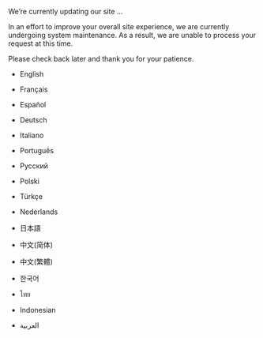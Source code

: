 We’re currently updating our site …

In an effort to improve your overall site experience, we are currently undergoing system maintenance. As a result, we are unable to process your request at this time.

  

Please check back later and thank you for your patience.

*   English
*   Français
*   Español
*   Deutsch
*   Italiano
*   Português
*   Русский
*   Polski
*   Türkçe
*   Nederlands

*   日本語
*   中文(简体)
*   中文(繁體)
*   한국어
*   ไทย
*   Indonesian
*   العربية